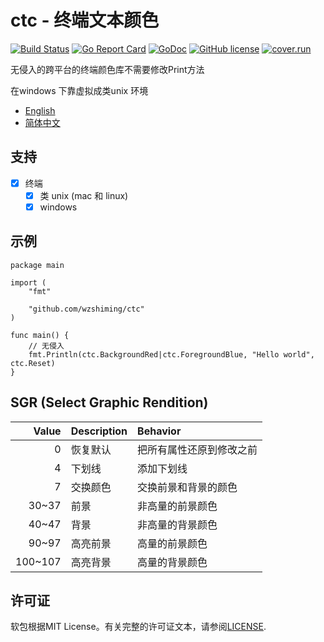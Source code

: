 # ctc - 终端文本颜色

[![Build Status](https://travis-ci.org/wzshiming/ctc.svg?branch=master)](https://travis-ci.org/wzshiming/ctc)
[![Go Report Card](https://goreportcard.com/badge/github.com/wzshiming/ctc)](https://goreportcard.com/report/github.com/wzshiming/ctc)
[![GoDoc](https://godoc.org/github.com/wzshiming/ctc?status.svg)](https://godoc.org/github.com/wzshiming/ctc)
[![GitHub license](https://img.shields.io/github/license/wzshiming/ctc.svg)](https://github.com/wzshiming/ctc/blob/master/LICENSE)
[![cover.run](https://cover.run/go/github.com/wzshiming/ctc.svg?style=flat&tag=golang-1.10)](https://cover.run/go?tag=golang-1.10&repo=github.com%2Fwzshiming%2Fctc)

无侵入的跨平台的终端颜色库不需要修改Print方法

在windows 下靠虚拟成类unix 环境

- [English](https://github.com/wzshiming/ctc/blob/master/README.md)
- [简体中文](https://github.com/wzshiming/ctc/blob/master/README_cn.md)

## 支持

- [x] 终端
  - [x] 类 unix (mac 和 linux)
  - [x] windows

## 示例

``` golang
package main

import (
	"fmt"

	"github.com/wzshiming/ctc"
)

func main() {
	// 无侵入
	fmt.Println(ctc.BackgroundRed|ctc.ForegroundBlue, "Hello world", ctc.Reset)
}

```

## SGR (Select Graphic Rendition)

| Value   | Description | Behavior                 |
| ------: | :---------- | :----------------------- |
| 0       | 恢复默认    | 把所有属性还原到修改之前 |
| 4       | 下划线      | 添加下划线               |
| 7       | 交换颜色    | 交换前景和背景的颜色     |
| 30~37   | 前景        | 非高量的前景颜色         |
| 40~47   | 背景        | 非高量的背景颜色         |
| 90~97   | 高亮前景    | 高量的前景颜色           |
| 100~107 | 高亮背景    | 高量的背景颜色           |

## 许可证

软包根据MIT License。有关完整的许可证文本，请参阅[LICENSE](https://github.com/wzshiming/ctc/blob/master/LICENSE).
